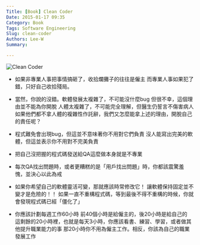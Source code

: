```yaml
---
Title: [Book] Clean Coder
Date: 2015-01-17 09:35
Category: Book
Tags: Software Engineering
Slug: clean-coder
Authors: Lee-W
Summary: 

---
```


![Clean Coder](http://i.imgur.com/5a0LzcSm.jpg)

<!--more-->

- 如果非專業人事把事情搞砸了，收拾爛攤子的往往是僱主
  而專業人事如果犯了錯，只好自己收拾殘局。

- 當然，你說的沒錯。軟體發展太複雜了，不可能沒什麼bug
  但很不幸，這個理由並不能為你開脫
  人體太複雜了，不可能完全理解，但醫生仍誓言不傷害病人
  如果他們都不拿人體的複雜性作託辭，我們又怎麼能拿上述的理由，開脫自己的責任呢？

- 程式難免會出現bug，但這並不意味著你不用對它們負責
  沒人能寫出完美的軟體，但這並表示你不用對不完美負責

- 把自己沒把握的程式碼發送給QA這麼做本身就是不專業

- 每次QA找出問題時，或者更糟糕的是「用戶找出問題」時，你都該震驚羞愧，並決心以此為戒

- 如果你希望自己的軟體靈活可變，那就應該時常修改它！
  讓軟體保持固定並不變才是危險的！！
  如果一直不重構程式碼，等到最後不得不重構的時候，你就會發現程式碼已經「僵化了」

- 你應該計劃每週工作60小時
  前40個小時是給僱主的，後20小時是給自己的
  這剩餘的20小時裡，也就是每天3小時，你應該看書、練習、學習，或者做其他提升職業能力的事
  那20小時你不用為僱主工作。相反，你該為自己的職業發展工作
